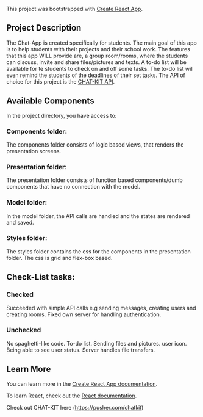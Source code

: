 This project was bootstrapped with [Create React App](https://github.com/facebook/create-react-app).

## Project Description

The Chat-App is created specifically for students. The main goal of this app is to help students with their projects and their school work. The features that this app WILL provide are, a group room/rooms, where the students can discuss, invite and share files/pictures and texts. A to-do list will be available for te students to check on and off some tasks. The to-do list will even remind the students of the deadlines of their set tasks. 
The API of choice for this project is the [CHAT-KIT API](https://pusher.com/chatkit).

## Available Components

In the project directory, you have access to:

### Components folder:

The components folder consists of logic based views, that renders the presentation screens.

### Presentation folder:

The presentation folder consists of function based components/dumb components that have no connection with the model.

### Model folder:

In the model folder, the API calls are handled and the states are rendered and saved.

### Styles folder:

The styles folder contains the css for the components in the presentation folder. The css is grid and flex-box based.

## Check-List tasks:

### Checked
Succeeded with simple API calls e.g sending messages, creating users and creating rooms.
Fixed own server for handling authentication.

### Unchecked
No spaghetti-like code.
To-do list.
Sending files and pictures.
user icon.
Being able to see user status.
Server handles file transfers.

## Learn More

You can learn more in the [Create React App documentation](https://facebook.github.io/create-react-app/docs/getting-started).

To learn React, check out the [React documentation](https://reactjs.org/).

Check out CHAT-KIT here (https://pusher.com/chatkit)
